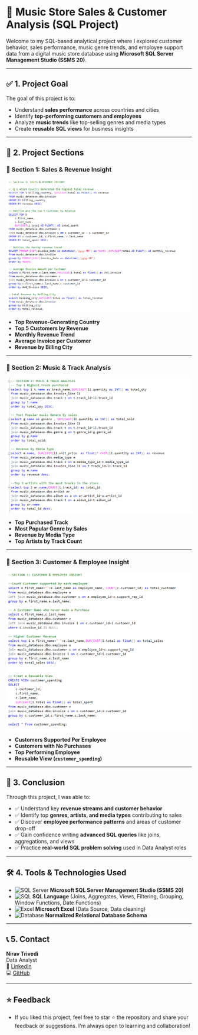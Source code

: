 # 🎵 Music Store Sales & Customer Analysis (SQL Project)

Welcome to my SQL-based analytical project where I explored customer behavior, sales performance, music genre trends, and employee support data from a digital music store database using **Microsoft SQL Server Management Studio (SSMS 20)**.

---

## ✅ 1. Project Goal

The goal of this project is to:
- Understand **sales performance** across countries and cities  
- Identify **top-performing customers and employees**  
- Analyze **music trends** like top-selling genres and media types  
- Create **reusable SQL views** for business insights   

---

## 📂 2. Project Sections

### 🔹 Section 1: Sales & Revenue Insight  
![Section 1 Screenshot](https://github.com/niravtrivedi23/SQL_customer_purchase_and_Music_Store_Sales_analysis/blob/main/Section%201%20SQL.png)

- **Top Revenue-Generating Country**  
- **Top 5 Customers by Revenue**  
- **Monthly Revenue Trend**  
- **Average Invoice per Customer**  
- **Revenue by Billing City**  

---

### 🔹 Section 2: Music & Track Analysis  
![Section 2 Screenshot](https://github.com/niravtrivedi23/SQL_customer_purchase_and_Music_Store_Sales_analysis/blob/main/Section%202%20SQL.png)

- **Top Purchased Track**  
- **Most Popular Genre by Sales**  
- **Revenue by Media Type**  
- **Top Artists by Track Count**  

---

### 🔹 Section 3: Customer & Employee Insight  
![Section 3 Screenshot](https://github.com/niravtrivedi23/SQL_customer_purchase_and_Music_Store_Sales_analysis/blob/main/Section%203%20SQL.png)

- **Customers Supported Per Employee**  
- **Customers with No Purchases**  
- **Top Performing Employee**  
- **Reusable View (`customer_spending`)**  

---

## 🎯 3. Conclusion

Through this project, I was able to:
- ✅ Understand key **revenue streams and customer behavior**
- ✅ Identify top **genres, artists, and media types** contributing to sales  
- ✅ Discover **employee performance patterns** and areas of customer drop-off  
- ✅ Gain confidence writing **advanced SQL queries** like joins, aggregations, and views  
- ✅ Practice **real-world SQL problem solving** used in Data Analyst roles  

---

## 🛠 4. Tools & Technologies Used

- ![SQL Server](https://img.icons8.com/color/30/microsoft-sql-server.png) **Microsoft SQL Server Management Studio (SSMS 20)**
- ![SQL](https://img.icons8.com/ios-filled/25/000000/sql.png) **SQL Language** (Joins, Aggregates, Views, Filtering, Grouping, Window Functions, Date Functions)
- ![Excel](https://img.icons8.com/color/30/microsoft-excel-2019--v1.png) **Microsoft Excel** (Data Source, Data cleaning)
- ![Database](https://img.icons8.com/external-flat-juicy-fish/30/external-database-coding-and-development-flat-flat-juicy-fish.png) **Normalized Relational Database Schema**

---

## 📞 5. Contact

**Nirav Trivedi**  
Data Analyst   
🔗 [LinkedIn](https://www.linkedin.com/in/trivedi-nirav-a1760424b/?originalSubdomain=in)  
💻 [GitHub](https://github.com/niravtrivedi23/niravtrivedi)  

---

## ⭐ Feedback 

- If you liked this project, feel free to star ⭐ the repository and share your feedback or suggestions. I'm always open to learning and collaboration!
